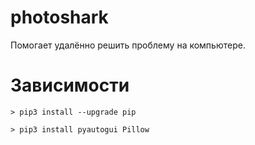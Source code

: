 # photoshark

Помогает удалённо решить проблему на компьютере.

# Зависимости

```
> pip3 install --upgrade pip

> pip3 install pyautogui Pillow
```
